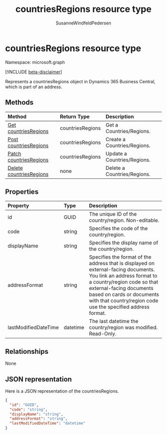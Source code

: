 ﻿---
title: countriesRegions resource type 
description: A Countries/Regions object in Dynamics 365 Business Central. 
services: project-madeira
documentationcenter: ''
author: SusanneWindfeldPedersen
localization_priority: Normal
ms.prod: "dynamics-365-business-central"
doc_type: resourcePageType
---

# countriesRegions resource type

Namespace: microsoft.graph

[!INCLUDE [beta-disclaimer](../../includes/beta-disclaimer.md)]

Represents a countriesRegions object in Dynamics 365 Business Central, which is part of an address.

## Methods

| Method                                                                | Return Type      | Description                 |
| :-------------------------------------------------------------------- | :--------------- | :-------------------------- |
| [Get countriesRegions](../api/dynamics-countriesregions-get.md)       | countriesRegions | Get a Countries/Regions.    |
| [Post countriesRegions](../api/dynamics-create-countriesregions.md)   | countriesRegions | Create a Countries/Regions. |
| [Patch countriesRegions](../api/dynamics-countriesregions-update.md)  | countriesRegions | Update a Countries/Regions. |
| [Delete countriesRegions](../api/dynamics-countriesregions-delete.md) | none             | Delete a Countries/Regions. |

## Properties

| Property             | Type     | Description                                                                                                                                                                                                                                                           |
| :------------------- | :------- | :-------------------------------------------------------------------------------------------------------------------------------------------------------------------------------------------------------------------------------------------------------------------- |
| id                   | GUID     | The unique ID of the country/region. Non-editable.                                                                                                                                                                                                                    |
| code                 | string   | Specifies the code of the country/region.                                                                                                                                                                                                                             |
| displayName          | string   | Specifies the display name of the country/region.                                                                                                                                                                                                                     |
| addressFormat        | string   | Specifies the format of the address that is displayed on external-facing documents. You link an address format to a country/region code so that external-facing documents based on cards or documents with that country/region code use the specified address format. |
| lastModifiedDateTime | datetime | The last datetime the country/region was modified. Read-Only.                                                                                                                                                                                                         |

## Relationships

None

## JSON representation

Here is a JSON representation of the countriesRegions.

```json
{
  "id": "GUID",
  "code": "string",
  "displayName": "string",
  "addressFormat": "string",
  "lastModifiedDateTime": "datetime"
}

```
